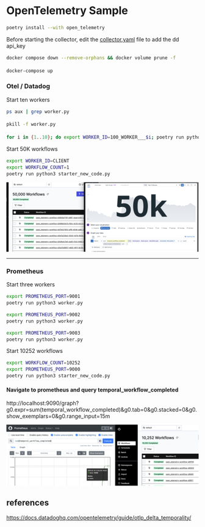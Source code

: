 # OpenTelemetry Sample


``` bash
poetry install --with open_telemetry
```

Before starting the collector, edit the [collector.yaml](collector%2Fcollector.yaml) file to add the dd api_key


```bash
docker compose down --remove-orphans && docker volume prune -f

docker-compose up 

```

### Otel / Datadog


Start ten workers

``` bash
ps aux | grep worker.py

pkill -f worker.py

for i in {1..10}; do export WORKER_ID=100_WORKER___$i; poetry run python3 worker.py & done
```

Start 50K workflows

``` bash
export WORKER_ID=CLIENT
export WORKFLOW_COUNT=1
poetry run python3 starter_new_code.py
```


![Screenshot 2025-02-19 at 12.32.28.png](Screenshot%202025-02-19%20at%2012.32.28.png)


---


### Prometheus


Start three workers

``` bash
export PROMETHEUS_PORT=9001
poetry run python3 worker.py  
```

``` bash
export PROMETHEUS_PORT=9002
poetry run python3 worker.py  
```

``` bash
export PROMETHEUS_PORT=9003
poetry run python3 worker.py   
```

Start 10252 workflows

``` bash
export WORKFLOW_COUNT=10252
export PROMETHEUS_PORT=9000
poetry run python3 starter_new_code.py
```

#### Navigate to prometheus and query temporal_workflow_completed

http://localhost:9090/graph?g0.expr=sum(temporal_workflow_completed)&g0.tab=0&g0.stacked=0&g0.show_exemplars=0&g0.range_input=15m

![Screenshot 2025-02-18 at 13.55.10.png](Screenshot%202025-02-18%20at%2013.55.10.png)



## references
https://docs.datadoghq.com/opentelemetry/guide/otlp_delta_temporality/


